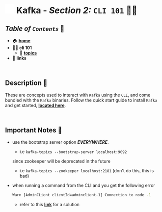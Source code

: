 # <img src="../assets/img/kafka.png" width="30px"> **Kafka** - ***Section 2:*** `CLI 101` 👩‍💻

## ***Table*** *of* ***`Contents`*** 📜

* 🏠 [**home**](../README.md)
* 👩‍💻 **cli 101**
  * 🚿 [**topics**](topics-cli/README.md)
* 🔗 **links**

<br />

## **Description** 👀

These are concepts used to interact with `Kafka` using the `CLI`, and come bundled with the `Kafka` binaries. Follow the quick start guide to install `Kafka` and get started, [**located here**](../00-resources/README.md#kafka-setup-).

<br>

## Important Notes 📝

* use the bootstrap server option ***EVERYWHERE***.
  * i.e `kafka-topics --bootstrap-server localhost:9092`

  since zookeeper will be deprecated in the future
  * i.e `kafka-topics --zookeeper localhost:2181` (don't do this, this is bad)

* when running a command from the CLI and you get the following error

  ```bash
  Warn [AdminCLient clientId=adminclient-1] Connection to node -1
  ```

  * refer to this [**link**](../00-resources/README.md#kafka-troubleshooting-) for a solution
